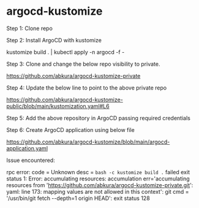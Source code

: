 # argocd-kustomize

Step 1: Clone repo

Step 2: Install ArgoCD with kustomize

kustomize build . | kubectl apply -n argocd -f -

Step 3: Clone and change the below repo visibility to private.

https://github.com/abkura/argocd-kustomize-private

Step 4: Update the below line to point to the above private repo

https://github.com/abkura/argocd-kustomize-public/blob/main/kustomization.yaml#L6

Step 5: Add the above repository in ArgoCD passing required credentials

Step 6: Create ArgoCD application using below file

https://github.com/abkura/argocd-kustomize/blob/main/argocd-application.yaml

Issue encountered:

rpc error: code = Unknown desc = `bash -c kustomize build .` failed exit status 1: Error: accumulating resources: 
accumulation err='accumulating resources from 'https://github.com/abkura/argocd-kustomize-private.git': yaml: 
line 173: mapping values are not allowed in this context': git cmd = '/usr/bin/git fetch --depth=1 origin HEAD': exit status 128
